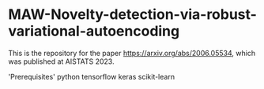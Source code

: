 # MAW-Novelty-detection-via-robust-variational-autoencoding
This is the repository for the paper https://arxiv.org/abs/2006.05534, which was published at AISTATS 2023.

'Prerequisites'
python
tensorflow
keras
scikit-learn
